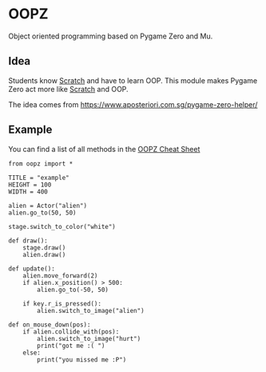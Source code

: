 # OOPZ
Object oriented programming based on Pygame Zero and Mu. 

## Idea
Students know [Scratch](https://scratch.mit.edu/) and have to learn OOP. This module makes Pygame Zero act more like [Scratch](https://scratch.mit.edu/) and OOP.

The idea comes from
https://www.aposteriori.com.sg/pygame-zero-helper/

## Example
You can find a list of all methods in the [OOPZ Cheat Sheet](OOPZ%20Cheat%20Sheet.pdf)
```
from oopz import *

TITLE = "example"
HEIGHT = 100
WIDTH = 400

alien = Actor("alien")
alien.go_to(50, 50) 

stage.switch_to_color("white")

def draw():
    stage.draw()
    alien.draw()

def update():
    alien.move_forward(2) 
    if alien.x_position() > 500: 
        alien.go_to(-50, 50)

    if key.r_is_pressed(): 
        alien.switch_to_image("alien")

def on_mouse_down(pos):
    if alien.collide_with(pos): 
        alien.switch_to_image("hurt")
        print("got me :( ") 
    else:
        print("you missed me :P")

```

